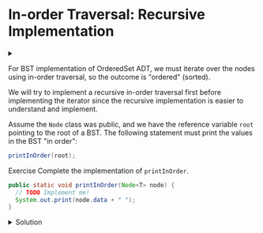 # In-order Traversal: Recursive Implementation

<div id="outcomes"><details><summary></summary>

* Implement in-order traversal.

</details></div>

For BST implementation of OrderedSet ADT, we must iterate over the nodes using in-order traversal, so the outcome is "ordered" (sorted).

We will try to implement a recursive in-order traversal first before implementing the iterator since the recursive implementation is easier to understand and implement.

Assume the `Node` class was public, and we have the reference variable `root` pointing to the root of a BST. The following statement must print the values in the BST "in order":

```java
printInOrder(root);
```

<span class="tag">Exercise</span> Complete the implementation of `printInOrder`.

```java
public static void printInOrder(Node<T> node) {
  // TODO Implement me!
  System.out.print(node.data + " ");
}
```

<details class="solution" data-release="Oct 16, 2023 17:00:00">
<summary>Solution</summary>

```java
public static void printInOrder(Node<T> node) {
  if (node == null) {
    return;
  }
  printInOrder(node.left);
  System.out.print(node.data + " ");
  printInOrder(node.right);
}
```

</details>
